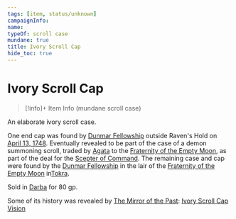 ```yaml
---
tags: [item, status/unknown]
campaignInfo:
name:
typeOf: scroll case
mundane: true
title: Ivory Scroll Cap
hide_toc: true
---
```

# Ivory Scroll Cap
>[!info]+ Item Info
>(mundane scroll case)

An elaborate ivory scroll case. 

One end cap was found by [Dunmar Fellowship](<../../../../people/pcs/dunmar-fellowship/dunmar-fellowship.md>) outside Raven's Hold on [April 13, 1748](<../../session-notes/session-13-dufr.md>). Eventually revealed to be part of the case of a demon summoning scroll, traded by [Agata](<../../../../people/fey/agata.md>) to the [Fraternity of the Empty Moon](<../../../../groups/fraternity-of-the-empty-moon.md>), as part of the deal for the [Scepter of Command](<../../../../things/artifacts-of-power/scepter-of-command.md>). The remaining case and cap were found by the [Dunmar Fellowship](<../../../../people/pcs/dunmar-fellowship/dunmar-fellowship.md>) in the lair of the [Fraternity of the Empty Moon](<../../../../groups/fraternity-of-the-empty-moon.md>) in[Tokra](<../../../../gazetteer/greater-dunmar/realms/dunmar/central-dunmar/tokra/tokra.md>). 

Sold in [Darba](<../../../../gazetteer/greater-dunmar/realms/dunmar/coastal-dunmar/darba/darba.md>) for 80 gp. 

Some of its history was revealed by [The Mirror of the Past](<../treasure-from-stormcaller-tower/the-mirror-of-the-past.md>): [Ivory Scroll Cap Vision](<../../mirror-visions/ivory-scroll-cap-vision.md>)